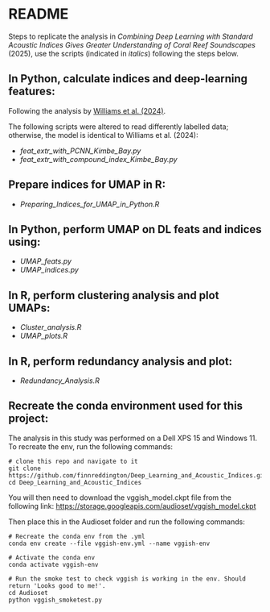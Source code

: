 # README

Steps to replicate the analysis in *Combining Deep Learning with Standard Acoustic Indices Gives Greater Understanding of Coral Reef Soundscapes* (2025), use the scripts (indicated in *italics*) following the steps below.

## In Python, calculate indices and deep-learning features:

Following the analysis by [Williams et al. (2024)](https://github.com/BenUCL/Reef-acoustics-and-AI).

The following scripts were altered to read differently labelled data; otherwise, the model is identical to Williams et al. (2024):  

- *feat_extr_with_PCNN_Kimbe_Bay.py*  
- *feat_extr_with_compound_index_Kimbe_Bay.py*  

## Prepare indices for UMAP in R:  

- *Preparing_Indices_for_UMAP_in_Python.R*  

## In Python, perform UMAP on DL feats and indices using:  

- *UMAP_feats.py*  
- *UMAP_indices.py*  

## In R, perform clustering analysis and plot UMAPs:  

- *Cluster_analysis.R*
- *UMAP_plots.R*

## In R, perform redundancy analysis and plot:  

- *Redundancy_Analysis.R*  

## Recreate the conda environment used for this project:
The analysis in this study was performed on a Dell XPS 15 and Windows 11. To recreate the env, run the following commands:

```
# clone this repo and navigate to it
git clone https://github.com/finnreddington/Deep_Learning_and_Acoustic_Indices.git 
cd Deep_Learning_and_Acoustic_Indices 
```

You will then need to download the vggish_model.ckpt file from the following link: 
https://storage.googleapis.com/audioset/vggish_model.ckpt

Then place this in the Audioset folder and run the following commands:

```
# Recreate the conda env from the .yml
conda env create --file vggish-env.yml --name vggish-env 

# Activate the conda env
conda activate vggish-env 

# Run the smoke test to check vggish is working in the env. Should return 'Looks good to me!'.
cd Audioset
python vggish_smoketest.py
```
